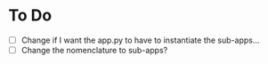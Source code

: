 # To Do

- [ ] Change if I want the app.py to have to instantiate the sub-apps...
- [ ] Change the nomenclature to sub-apps?
